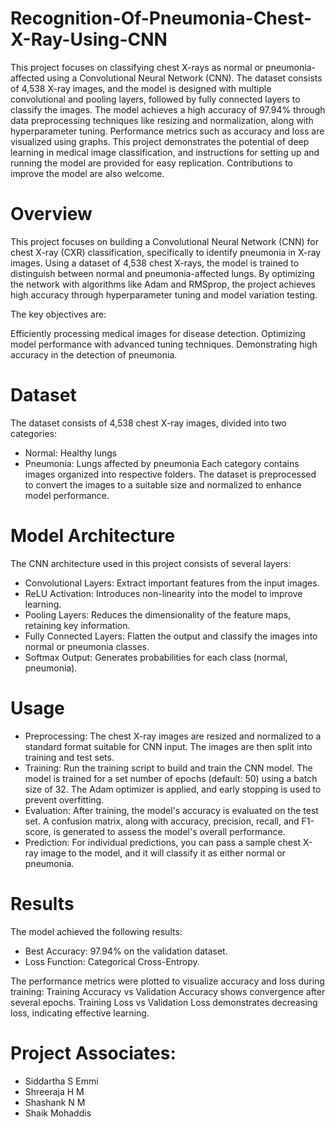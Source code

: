 # Recognition-Of-Pneumonia-Chest-X-Ray-Using-CNN
This project focuses on classifying chest X-rays as normal or pneumonia-affected using a Convolutional Neural Network (CNN). The dataset consists of 4,538 X-ray images, and the model is designed with multiple convolutional and pooling layers, followed by fully connected layers to classify the images. The model achieves a high accuracy of 97.94% through data preprocessing techniques like resizing and normalization, along with hyperparameter tuning. Performance metrics such as accuracy and loss are visualized using graphs. This project demonstrates the potential of deep learning in medical image classification, and instructions for setting up and running the model are provided for easy replication. Contributions to improve the model are also welcome.

# Overview
This project focuses on building a Convolutional Neural Network (CNN) for chest X-ray (CXR) classification, specifically to identify pneumonia in X-ray images. Using a dataset of 4,538 chest X-rays, the model is trained to distinguish between normal and pneumonia-affected lungs. By optimizing the network with algorithms like Adam and RMSprop, the project achieves high accuracy through hyperparameter tuning and model variation testing.

The key objectives are:

Efficiently processing medical images for disease detection.
Optimizing model performance with advanced tuning techniques.
Demonstrating high accuracy in the detection of pneumonia.

# Dataset
The dataset consists of 4,538 chest X-ray images, divided into two categories:

* Normal: Healthy lungs
* Pneumonia: Lungs affected by pneumonia
Each category contains images organized into respective folders. The dataset is preprocessed to convert the images to a suitable size and normalized to enhance model performance.

# Model Architecture
The CNN architecture used in this project consists of several layers:

* Convolutional Layers: Extract important features from the input images.
* ReLU Activation: Introduces non-linearity into the model to improve learning.
* Pooling Layers: Reduces the dimensionality of the feature maps, retaining key information.
* Fully Connected Layers: Flatten the output and classify the images into normal or pneumonia classes.
* Softmax Output: Generates probabilities for each class (normal, pneumonia).

# Usage
* Preprocessing: The chest X-ray images are resized and normalized to a standard format suitable for CNN input. The images are then split into training and test sets.
* Training: Run the training script to build and train the CNN model. The model is trained for a set number of epochs (default: 50) using a batch size of 32. The Adam optimizer is applied, and early stopping is used to prevent overfitting.
* Evaluation: After training, the model's accuracy is evaluated on the test set. A confusion matrix, along with accuracy, precision, recall, and F1-score, is generated to assess the model's overall performance.
* Prediction: For individual predictions, you can pass a sample chest X-ray image to the model, and it will classify it as either normal or pneumonia.

# Results
The model achieved the following results:

* Best Accuracy: 97.94% on the validation dataset.
* Loss Function: Categorical Cross-Entropy.
  
The performance metrics were plotted to visualize accuracy and loss during training:
   Training Accuracy vs Validation Accuracy shows convergence after several epochs.
   Training Loss vs Validation Loss demonstrates decreasing loss, indicating effective learning.
   
# Project Associates:
* Siddartha S Emmi
* Shreeraja H M
* Shashank N M
* Shaik Mohaddis
